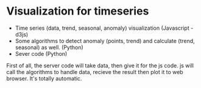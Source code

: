 # Visualization for timeseries

- Time series (data, trend, seasonal, anomaly) visualization (Javascript - d3js)
- Some algorithms to detect anomaly (points, trend) and calculate (trend, seasonal) as well. (Python)
- Sever code (Python)


First of all, the server code will take data, then give it for the js code. js will call the algorithms to handle data, recieve the result then plot it to web browser. It's totally automatic.
